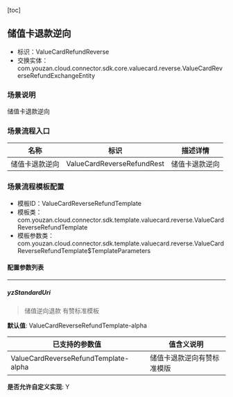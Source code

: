 [toc]

## 储值卡退款逆向
- 标识：ValueCardRefundReverse
- 交换实体：com.youzan.cloud.connector.sdk.core.valuecard.reverse.ValueCardReverseRefundExchangeEntity
### 场景说明
储值卡退款逆向
### 场景流程入口

名称 | 标识 | 描述详情
---|---|---
储值卡退款逆向 | ValueCardReverseRefundRest | 储值卡退款逆向

### 场景流程模板配置
- 模板ID：ValueCardReverseRefundTemplate
- 模板类：com.youzan.cloud.connector.sdk.template.valuecard.reverse.ValueCardReverseRefundTemplate
- 模板参数类：com.youzan.cloud.connector.sdk.template.valuecard.reverse.ValueCardReverseRefundTemplate$TemplateParameters

#### 配置参数列表

---
##### yzStandardUri
> 储值逆向退款 有赞标准模板

**默认值**: ValueCardReverseRefundTemplate-alpha

已支持的参数值 | 值含义说明
---|---
ValueCardReverseRefundTemplate-alpha | 储值卡退款逆向有赞标准模版

**是否允许自定义实现**: Y


